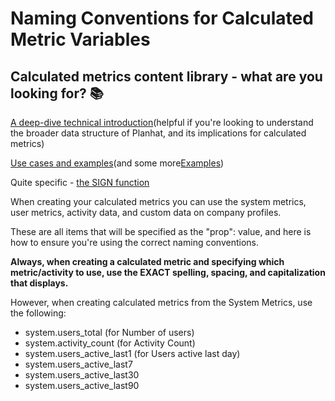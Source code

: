 # Naming Conventions for Calculated Metric Variables

## Calculated metrics content library - what are you looking for? 📚

[A deep-dive technical introduction](https://help.planhat.com/en/articles/9590739-calculated-metrics-technical-introduction)(helpful if you're looking to understand the broader data structure of Planhat, and its implications for calculated metrics)

[Use cases and examples](https://help.planhat.com/en/articles/9587189-metrics-calculated-metrics-use-cases)(and some more[Examples](https://help.planhat.com/en/articles/9587041-calculated-metrics-examples))

Quite specific - [the SIGN function](https://help.planhat.com/en/articles/9587350-calculated-metrics-the-sign-function)

When creating your calculated metrics you can use the system metrics, user metrics, activity data, and custom data on company profiles.

These are all items that will be specified as the "prop": value, and here is how to ensure you're using the correct naming conventions.

**Always, when creating a calculated metric and specifying which metric/activity to use, use the EXACT spelling, spacing, and capitalization that displays.**

However, when creating calculated metrics from the System Metrics, use the following:

- system.users_total (for Number of users)
- system.activity_count (for Activity Count)
- system.users_active_last1 (for Users active last day)
- system.users_active_last7
- system.users_active_last30
- system.users_active_last90